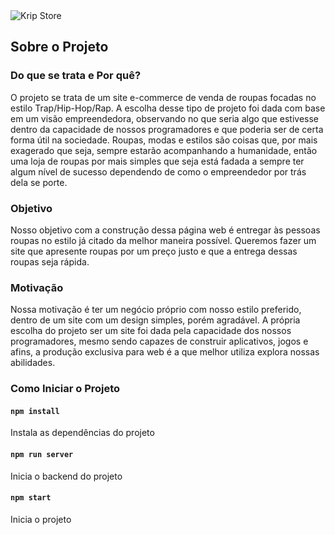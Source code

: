 <img title="Krip Store" src="https://user-images.githubusercontent.com/81436149/202262881-e085160e-d403-4c44-aea6-cdd2ea2710b0.png">

## Sobre o Projeto

### Do que se trata e Por quê?

O projeto se trata de um site e-commerce de venda de roupas focadas no estilo Trap/Hip-Hop/Rap. A escolha desse tipo de projeto foi dada com base em um visão empreendedora, observando no que seria algo que estivesse dentro da capacidade de nossos programadores e que poderia ser de certa forma útil na sociedade. Roupas, modas e estilos são coisas que, por mais exagerado que seja, sempre estarão acompanhando a humanidade, então uma loja de roupas por mais simples que seja está fadada a sempre ter algum nível de sucesso dependendo de como o empreendedor por trás dela se porte.

### Objetivo

Nosso objetivo com a construção dessa página web é entregar às pessoas roupas no estilo já citado da melhor maneira possível. Queremos fazer um site que apresente roupas por um preço justo e que a entrega dessas roupas seja rápida.

### Motivação

Nossa motivação é ter um negócio próprio com nosso estilo preferido, dentro de um site com um design simples, porém agradável. A própria escolha do projeto ser um site foi dada pela capacidade dos nossos programadores, mesmo sendo capazes de construir aplicativos, jogos e afins, a produção exclusiva para web é a que melhor utiliza explora nossas abilidades.

### Como Iniciar o Projeto

#### `npm install`

Instala as dependências do projeto

#### `npm run server`

Inicia o backend do projeto

#### `npm start`

Inicia o projeto
